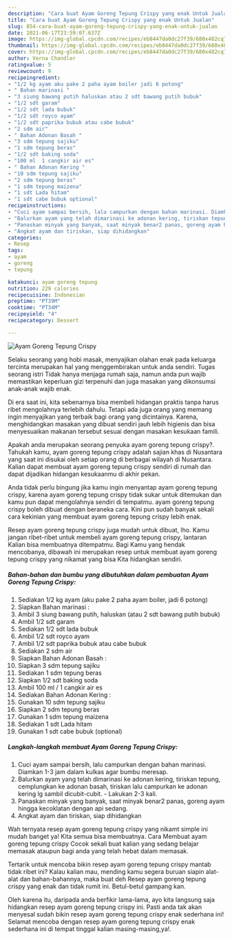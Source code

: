 ```yaml
---
description: "Cara buat Ayam Goreng Tepung Crispy yang enak Untuk Jualan"
title: "Cara buat Ayam Goreng Tepung Crispy yang enak Untuk Jualan"
slug: 854-cara-buat-ayam-goreng-tepung-crispy-yang-enak-untuk-jualan
date: 2021-06-17T23:59:07.637Z
image: https://img-global.cpcdn.com/recipes/eb8447da0dc27f39/680x482cq70/ayam-goreng-tepung-crispy-foto-resep-utama.jpg
thumbnail: https://img-global.cpcdn.com/recipes/eb8447da0dc27f39/680x482cq70/ayam-goreng-tepung-crispy-foto-resep-utama.jpg
cover: https://img-global.cpcdn.com/recipes/eb8447da0dc27f39/680x482cq70/ayam-goreng-tepung-crispy-foto-resep-utama.jpg
author: Verna Chandler
ratingvalue: 5
reviewcount: 9
recipeingredient:
- "1/2 kg ayam aku pake 2 paha ayam boiler jadi 6 potong"
- " Bahan marinasi "
- "3 siung bawang putih haluskan atau 2 sdt bawang putih bubuk"
- "1/2 sdt garam"
- "1/2 sdt lada bubuk"
- "1/2 sdt royco ayam"
- "1/2 sdt paprika bubuk atau cabe bubuk"
- "2 sdm air"
- " Bahan Adonan Basah "
- "3 sdm tepung sajiku"
- "1 sdm tepung beras"
- "1/2 sdt baking soda"
- "100 ml  1 cangkir air es"
- " Bahan Adonan Kering "
- "10 sdm tepung sajiku"
- "2 sdm tepung beras"
- "1 sdm tepung maizena"
- "1 sdt Lada hitam"
- "1 sdt cabe bubuk optional"
recipeinstructions:
- "Cuci ayam sampai bersih, lalu campurkan dengan bahan marinasi. Diamkan 1-3 jam dalam kulkas agar bumbu meresap."
- "Balurkan ayam yang telah dimarinasi ke adonan kering, tiriskan tepung, cemplungkan ke adonan basah, tiriskan lalu campurkan ke adonan kering lg sambil dicubit-cubit. Lakukan 2-3 kali."
- "Panaskan minyak yang banyak, saat minyak benar2 panas, goreng ayam hingga kecoklatan dengan api sedang."
- "Angkat ayam dan tiriskan, siap dihidangkan"
categories:
- Resep
tags:
- ayam
- goreng
- tepung

katakunci: ayam goreng tepung 
nutrition: 229 calories
recipecuisine: Indonesian
preptime: "PT39M"
cooktime: "PT34M"
recipeyield: "4"
recipecategory: Dessert

---
```



![Ayam Goreng Tepung Crispy](https://img-global.cpcdn.com/recipes/eb8447da0dc27f39/680x482cq70/ayam-goreng-tepung-crispy-foto-resep-utama.jpg)

Selaku seorang yang hobi masak, menyajikan olahan enak pada keluarga tercinta merupakan hal yang menggembirakan untuk anda sendiri. Tugas seorang istri Tidak hanya menjaga rumah saja, namun anda pun wajib memastikan keperluan gizi terpenuhi dan juga masakan yang dikonsumsi anak-anak wajib enak.

Di era  saat ini, kita sebenarnya bisa membeli hidangan praktis tanpa harus ribet mengolahnya terlebih dahulu. Tetapi ada juga orang yang memang ingin menyajikan yang terbaik bagi orang yang dicintainya. Karena, menghidangkan masakan yang dibuat sendiri jauh lebih higienis dan bisa menyesuaikan makanan tersebut sesuai dengan masakan kesukaan famili. 



Apakah anda merupakan seorang penyuka ayam goreng tepung crispy?. Tahukah kamu, ayam goreng tepung crispy adalah sajian khas di Nusantara yang saat ini disukai oleh setiap orang di berbagai wilayah di Nusantara. Kalian dapat membuat ayam goreng tepung crispy sendiri di rumah dan dapat dijadikan hidangan kesukaanmu di akhir pekan.

Anda tidak perlu bingung jika kamu ingin menyantap ayam goreng tepung crispy, karena ayam goreng tepung crispy tidak sukar untuk ditemukan dan kamu pun dapat mengolahnya sendiri di tempatmu. ayam goreng tepung crispy boleh dibuat dengan beraneka cara. Kini pun sudah banyak sekali cara kekinian yang membuat ayam goreng tepung crispy lebih enak.

Resep ayam goreng tepung crispy juga mudah untuk dibuat, lho. Kamu jangan ribet-ribet untuk membeli ayam goreng tepung crispy, lantaran Kalian bisa membuatnya ditempatmu. Bagi Kamu yang hendak mencobanya, dibawah ini merupakan resep untuk membuat ayam goreng tepung crispy yang nikamat yang bisa Kita hidangkan sendiri.

<!--inarticleads1-->

##### Bahan-bahan dan bumbu yang dibutuhkan dalam pembuatan Ayam Goreng Tepung Crispy:

1. Sediakan 1/2 kg ayam (aku pake 2 paha ayam boiler, jadi 6 potong)
1. Siapkan  Bahan marinasi :
1. Ambil 3 siung bawang putih, haluskan (atau 2 sdt bawang putih bubuk)
1. Ambil 1/2 sdt garam
1. Sediakan 1/2 sdt lada bubuk
1. Ambil 1/2 sdt royco ayam
1. Ambil 1/2 sdt paprika bubuk atau cabe bubuk
1. Sediakan 2 sdm air
1. Siapkan  Bahan Adonan Basah :
1. Siapkan 3 sdm tepung sajiku
1. Sediakan 1 sdm tepung beras
1. Siapkan 1/2 sdt baking soda
1. Ambil 100 ml / 1 cangkir air es
1. Sediakan  Bahan Adonan Kering :
1. Gunakan 10 sdm tepung sajiku
1. Siapkan 2 sdm tepung beras
1. Gunakan 1 sdm tepung maizena
1. Sediakan 1 sdt Lada hitam
1. Gunakan 1 sdt cabe bubuk (optional)




<!--inarticleads2-->

##### Langkah-langkah membuat Ayam Goreng Tepung Crispy:

1. Cuci ayam sampai bersih, lalu campurkan dengan bahan marinasi. Diamkan 1-3 jam dalam kulkas agar bumbu meresap.
1. Balurkan ayam yang telah dimarinasi ke adonan kering, tiriskan tepung, cemplungkan ke adonan basah, tiriskan lalu campurkan ke adonan kering lg sambil dicubit-cubit. - Lakukan 2-3 kali.
1. Panaskan minyak yang banyak, saat minyak benar2 panas, goreng ayam hingga kecoklatan dengan api sedang.
1. Angkat ayam dan tiriskan, siap dihidangkan




Wah ternyata resep ayam goreng tepung crispy yang nikamt simple ini mudah banget ya! Kita semua bisa membuatnya. Cara Membuat ayam goreng tepung crispy Cocok sekali buat kalian yang sedang belajar memasak ataupun bagi anda yang telah hebat dalam memasak.

Tertarik untuk mencoba bikin resep ayam goreng tepung crispy mantab tidak ribet ini? Kalau kalian mau, mending kamu segera buruan siapin alat-alat dan bahan-bahannya, maka buat deh Resep ayam goreng tepung crispy yang enak dan tidak rumit ini. Betul-betul gampang kan. 

Oleh karena itu, daripada anda berfikir lama-lama, ayo kita langsung saja hidangkan resep ayam goreng tepung crispy ini. Pasti anda tak akan menyesal sudah bikin resep ayam goreng tepung crispy enak sederhana ini! Selamat mencoba dengan resep ayam goreng tepung crispy enak sederhana ini di tempat tinggal kalian masing-masing,ya!.

